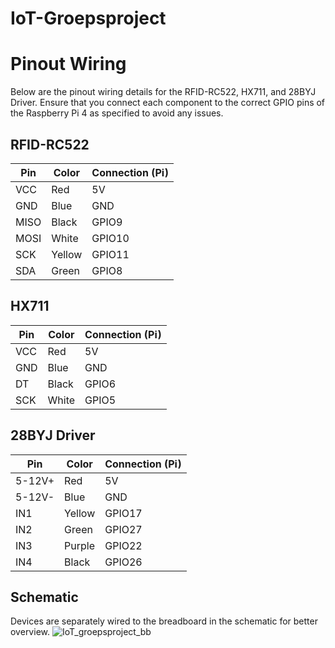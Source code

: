 # IoT-Groepsproject

# Pinout Wiring
Below are the pinout wiring details for the RFID-RC522, HX711, and 28BYJ Driver. Ensure that you connect each component to the correct GPIO pins of the Raspberry Pi 4 as specified to avoid any issues.
## RFID-RC522

| Pin   | Color   | Connection (Pi) |
|-------|---------|-----------------|
| VCC   | Red     | 5V              |
| GND   | Blue    | GND             |
| MISO  | Black   | GPIO9           |
| MOSI  | White   | GPIO10          |
| SCK   | Yellow  | GPIO11          |
| SDA   | Green   | GPIO8           |

## HX711

| Pin   | Color   | Connection (Pi) |
|-------|---------|-----------------|
| VCC   | Red     | 5V              |
| GND   | Blue    | GND             |
| DT    | Black   | GPIO6           |
| SCK   | White   | GPIO5           |

## 28BYJ Driver

| Pin    | Color  | Connection (Pi) |
|--------|--------|-----------------|
| 5-12V+ | Red    | 5V              |
| 5-12V- | Blue   | GND             |
| IN1    | Yellow | GPIO17          |
| IN2    | Green  | GPIO27          |
| IN3    | Purple | GPIO22          |
| IN4    | Black  | GPIO26          |

## Schematic
Devices are separately wired to the breadboard in the schematic for better overview.
![IoT_groepsproject_bb](https://github.com/r0901651/IoT-Groepsproject/assets/95848828/b4c1d9a1-16ac-46d0-936e-dd7b0d714a1d)
